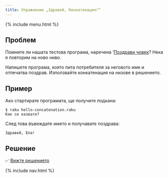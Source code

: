 ```yaml
---
title: Упражнение „Здравей, Конкатенация!“
---
```


{% include menu.html %}

## Проблем

Помните ли нашата тестова програма, наречена ‘[Поздрави човек](/bg/essentials/scalar-variables/exercises/greet-a-person/)? Нека я повторим на ново ниво.

Напишете програма, която пита потребителя за неговото име и отпечатва поздрав. Използвайте конкатенация на низове в решението.

## Пример

Ако стартирате програмата, ще получите подкана:

```console
$ raku hello-concatenation.raku
Как се казвате?
```

След това въвеждате името и получавате поздрава:

    Здравей, Ела!

## Решение

✅ [Вижте решението](solution)

{% include nav.html %}